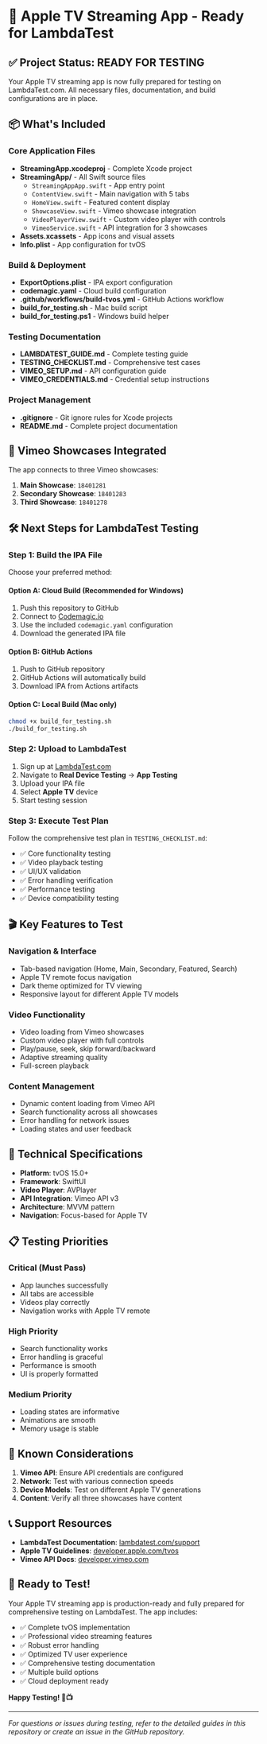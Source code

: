 # 🚀 Apple TV Streaming App - Ready for LambdaTest

## ✅ Project Status: READY FOR TESTING

Your Apple TV streaming app is now fully prepared for testing on LambdaTest.com. All necessary files, documentation, and build configurations are in place.

## 📦 What's Included

### Core Application Files
- **StreamingApp.xcodeproj** - Complete Xcode project
- **StreamingApp/** - All Swift source files
  - `StreamingAppApp.swift` - App entry point
  - `ContentView.swift` - Main navigation with 5 tabs
  - `HomeView.swift` - Featured content display
  - `ShowcaseView.swift` - Vimeo showcase integration
  - `VideoPlayerView.swift` - Custom video player with controls
  - `VimeoService.swift` - API integration for 3 showcases
- **Assets.xcassets** - App icons and visual assets
- **Info.plist** - App configuration for tvOS

### Build & Deployment
- **ExportOptions.plist** - IPA export configuration
- **codemagic.yaml** - Cloud build configuration
- **.github/workflows/build-tvos.yml** - GitHub Actions workflow
- **build_for_testing.sh** - Mac build script
- **build_for_testing.ps1** - Windows build helper

### Testing Documentation
- **LAMBDATEST_GUIDE.md** - Complete testing guide
- **TESTING_CHECKLIST.md** - Comprehensive test cases
- **VIMEO_SETUP.md** - API configuration guide
- **VIMEO_CREDENTIALS.md** - Credential setup instructions

### Project Management
- **.gitignore** - Git ignore rules for Xcode projects
- **README.md** - Complete project documentation

## 🎯 Vimeo Showcases Integrated

The app connects to three Vimeo showcases:
1. **Main Showcase**: `18401281`
2. **Secondary Showcase**: `18401283` 
3. **Third Showcase**: `18401278`

## 🛠️ Next Steps for LambdaTest Testing

### Step 1: Build the IPA File
Choose your preferred method:

#### Option A: Cloud Build (Recommended for Windows)
1. Push this repository to GitHub
2. Connect to [Codemagic.io](https://codemagic.io/)
3. Use the included `codemagic.yaml` configuration
4. Download the generated IPA file

#### Option B: GitHub Actions
1. Push to GitHub repository
2. GitHub Actions will automatically build
3. Download IPA from Actions artifacts

#### Option C: Local Build (Mac only)
```bash
chmod +x build_for_testing.sh
./build_for_testing.sh
```

### Step 2: Upload to LambdaTest
1. Sign up at [LambdaTest.com](https://www.lambdatest.com/)
2. Navigate to **Real Device Testing** → **App Testing**
3. Upload your IPA file
4. Select **Apple TV** device
5. Start testing session

### Step 3: Execute Test Plan
Follow the comprehensive test plan in `TESTING_CHECKLIST.md`:
- ✅ Core functionality testing
- ✅ Video playback testing  
- ✅ UI/UX validation
- ✅ Error handling verification
- ✅ Performance testing
- ✅ Device compatibility testing

## 🎬 Key Features to Test

### Navigation & Interface
- Tab-based navigation (Home, Main, Secondary, Featured, Search)
- Apple TV remote focus navigation
- Dark theme optimized for TV viewing
- Responsive layout for different Apple TV models

### Video Functionality
- Video loading from Vimeo showcases
- Custom video player with full controls
- Play/pause, seek, skip forward/backward
- Adaptive streaming quality
- Full-screen playback

### Content Management
- Dynamic content loading from Vimeo API
- Search functionality across all showcases
- Error handling for network issues
- Loading states and user feedback

## 🔧 Technical Specifications

- **Platform**: tvOS 15.0+
- **Framework**: SwiftUI
- **Video Player**: AVPlayer
- **API Integration**: Vimeo API v3
- **Architecture**: MVVM pattern
- **Navigation**: Focus-based for Apple TV

## 📋 Testing Priorities

### Critical (Must Pass)
- App launches successfully
- All tabs are accessible
- Videos play correctly
- Navigation works with Apple TV remote

### High Priority
- Search functionality works
- Error handling is graceful
- Performance is smooth
- UI is properly formatted

### Medium Priority
- Loading states are informative
- Animations are smooth
- Memory usage is stable

## 🐛 Known Considerations

1. **Vimeo API**: Ensure API credentials are configured
2. **Network**: Test with various connection speeds
3. **Device Models**: Test on different Apple TV generations
4. **Content**: Verify all three showcases have content

## 📞 Support Resources

- **LambdaTest Documentation**: [lambdatest.com/support](https://www.lambdatest.com/support/)
- **Apple TV Guidelines**: [developer.apple.com/tvos](https://developer.apple.com/tvos/)
- **Vimeo API Docs**: [developer.vimeo.com](https://developer.vimeo.com/)

## 🎉 Ready to Test!

Your Apple TV streaming app is production-ready and fully prepared for comprehensive testing on LambdaTest. The app includes:

- ✅ Complete tvOS implementation
- ✅ Professional video streaming features
- ✅ Robust error handling
- ✅ Optimized TV user experience
- ✅ Comprehensive testing documentation
- ✅ Multiple build options
- ✅ Cloud deployment ready

**Happy Testing! 🧪📺**

---

*For questions or issues during testing, refer to the detailed guides in this repository or create an issue in the GitHub repository.*
